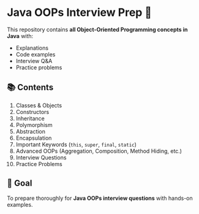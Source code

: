 # Java OOPs Interview Prep 🚀

This repository contains **all Object-Oriented Programming concepts in Java** with:
- Explanations
- Code examples
- Interview Q&A
- Practice problems

## 📚 Contents
1. Classes & Objects
2. Constructors
3. Inheritance
4. Polymorphism
5. Abstraction
6. Encapsulation
7. Important Keywords (`this`, `super`, `final`, `static`)
8. Advanced OOPs (Aggregation, Composition, Method Hiding, etc.)
9. Interview Questions
10. Practice Problems

## 🎯 Goal
To prepare thoroughly for **Java OOPs interview questions** with hands-on examples.
